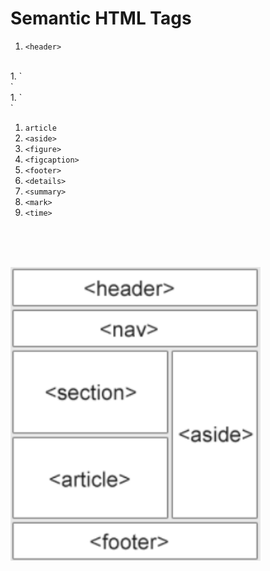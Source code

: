 # Semantic HTML Tags
1. `<header>`
<br>
1. `<nav>`
<br>
1. `<section>`
<br>

1. `article`
1. `<aside>`
1. `<figure>`
1. `<figcaption>`
1. `<footer>`
1. `<details>`
1. `<summary>`
1. `<mark>`
1. `<time>`


<br><br><br>

<img src="semanticImage.png" width="400">
